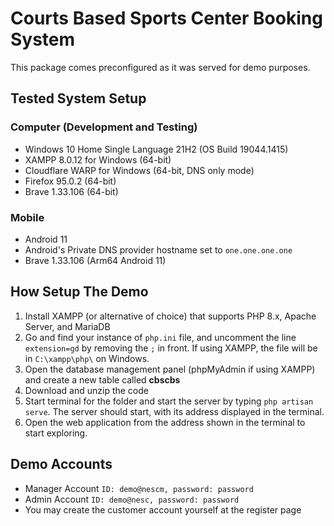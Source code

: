 # Courts Based Sports Center Booking System

This package comes preconfigured as it was served for demo purposes. 

## Tested System Setup
### Computer (Development and Testing)
- Windows 10 Home Single Language 21H2 (OS Build 19044.1415)
- XAMPP 8.0.12 for Windows (64-bit)
- Cloudflare WARP for Windows (64-bit, DNS only mode)
- Firefox 95.0.2 (64-bit)
- Brave 1.33.106 (64-bit)

### Mobile
- Android 11
- Android's Private DNS provider hostname set to `one.one.one.one`
- Brave 1.33.106 (Arm64 Android 11)

## How Setup The Demo
1. Install XAMPP (or alternative of choice) that supports PHP 8.x, Apache Server, and MariaDB
2. Go and find your instance of `php.ini` file, and uncomment the line `extension=gd` by removing the `;` in front. If using XAMPP, the file will be in `C:\xampp\php\` on Windows. 
3. Open the database management panel (phpMyAdmin if using XAMPP) and create a new table called **cbscbs**
4. Download and unzip the code
5. Start terminal for the folder and start the server by typing `php artisan serve`. The server should start, with its address displayed in the terminal. 
6. Open the web application from the address shown in the terminal to start exploring. 

## Demo Accounts
- Manager Account `ID: demo@nescm, password: password`
- Admin Account `ID: demo@nesc, password: password`
- You may create the customer account yourself at the register page